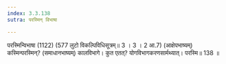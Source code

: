 ```yaml
---
index: 3.3.138
sutra: परस्मिन् विभाषा

---
```

 परस्मिन्विभाषा (1122) (577 लुटो विकल्पिविधिसूत्रम्॥ 3 । 3 । 2 आ.7) (आक्षेपभाष्यम्) कस्मिन्परस्मिन्? (समाधानभाष्यम्) कालविभागे। कुत एतत्? योगविभागकरणसार्मथ्यात्। परस्मि॥ 138 ॥ 
